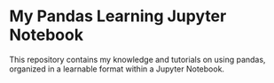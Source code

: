 # My Pandas Learning Jupyter Notebook
This repository contains my knowledge and tutorials on using pandas, organized in a learnable format within a Jupyter Notebook.
